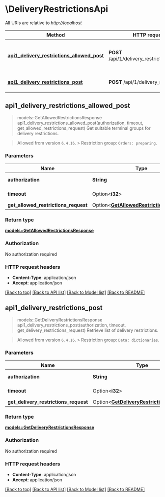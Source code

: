 # \DeliveryRestrictionsApi

All URIs are relative to *http://localhost*

Method | HTTP request | Description
------------- | ------------- | -------------
[**api1_delivery_restrictions_allowed_post**](DeliveryRestrictionsApi.md#api1_delivery_restrictions_allowed_post) | **POST** /api/1/delivery_restrictions/allowed | Get suitable terminal groups for delivery restrictions.
[**api1_delivery_restrictions_post**](DeliveryRestrictionsApi.md#api1_delivery_restrictions_post) | **POST** /api/1/delivery_restrictions | Retrieve list of delivery restrictions.



## api1_delivery_restrictions_allowed_post

> models::GetAllowedRestrictionsResponse api1_delivery_restrictions_allowed_post(authorization, timeout, get_allowed_restrictions_request)
Get suitable terminal groups for delivery restrictions.

   > Allowed from version `6.4.16`.   > Restriction group: `Orders: preparing`.

### Parameters


Name | Type | Description  | Required | Notes
------------- | ------------- | ------------- | ------------- | -------------
**authorization** | **String** | Authorization token. | [required] |
**timeout** | Option<**i32**> | Timeout in seconds. |  |[default to 15]
**get_allowed_restrictions_request** | Option<[**GetAllowedRestrictionsRequest**](GetAllowedRestrictionsRequest.md)> |  |  |

### Return type

[**models::GetAllowedRestrictionsResponse**](GetAllowedRestrictionsResponse.md)

### Authorization

No authorization required

### HTTP request headers

- **Content-Type**: application/json
- **Accept**: application/json

[[Back to top]](#) [[Back to API list]](../README.md#documentation-for-api-endpoints) [[Back to Model list]](../README.md#documentation-for-models) [[Back to README]](../README.md)


## api1_delivery_restrictions_post

> models::GetDeliveryRestrictionsResponse api1_delivery_restrictions_post(authorization, timeout, get_delivery_restrictions_request)
Retrieve list of delivery restrictions.

   > Allowed from version `6.4.16`.   > Restriction group: `Data: dictionaries`.

### Parameters


Name | Type | Description  | Required | Notes
------------- | ------------- | ------------- | ------------- | -------------
**authorization** | **String** | Authorization token. | [required] |
**timeout** | Option<**i32**> | Timeout in seconds. |  |[default to 15]
**get_delivery_restrictions_request** | Option<[**GetDeliveryRestrictionsRequest**](GetDeliveryRestrictionsRequest.md)> |  |  |

### Return type

[**models::GetDeliveryRestrictionsResponse**](GetDeliveryRestrictionsResponse.md)

### Authorization

No authorization required

### HTTP request headers

- **Content-Type**: application/json
- **Accept**: application/json

[[Back to top]](#) [[Back to API list]](../README.md#documentation-for-api-endpoints) [[Back to Model list]](../README.md#documentation-for-models) [[Back to README]](../README.md)

